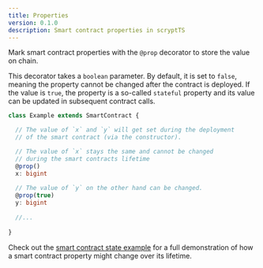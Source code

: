 ```yaml
---
title: Properties
version: 0.1.0
description: Smart contract properties in scryptTS
---
```


Mark smart contract properties with the `@prop` decorator to store the value on chain.

This decorator takes a `boolean` parameter. By default, it is set to `false`, meaning the property cannot be changed after the contract is deployed. If the value is `true`, the property is a so-called `stateful` property and its value can be updated in subsequent contract calls.


```ts
class Example extends SmartContract {

  // The value of `x` and `y` will get set during the deployment
  // of the smart contract (via the constructor).

  // The value of `x` stays the same and cannot be changed
  // during the smart contracts lifetime
  @prop()
  x: bigint 
  
  // The value of `y` on the other hand can be changed.
  @prop(true)
  y: bigint
  
  //...
  
}
```

Check out the [smart contract state example](/state) for a full demonstration of how a smart contract property might change over its lifetime.
